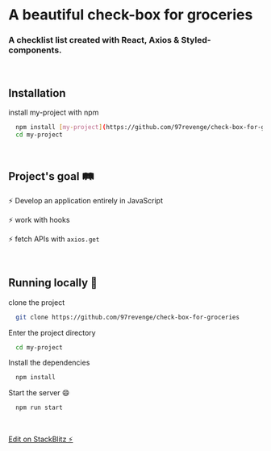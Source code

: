 
# A beautiful check-box for groceries

### A checklist list created with React, Axios & Styled-components. 
<br>

<!-- 
## Screenshots

![App Screenshot](https://via.placeholder.com/468x300?text=App+Screenshot+Here) -->


## Installation


install my-project with npm

```bash
  npm install [my-project](https://github.com/97revenge/check-box-for-groceries)
  cd my-project
```
    



<br>


## Project's goal 🛤

⚡️ Develop an application entirely in JavaScript

⚡️ work with hooks

⚡️ fetch APIs with  `axios.get`








<br>

## Running locally 💫

clone the project

```bash
  git clone https://github.com/97revenge/check-box-for-groceries
```

Enter the project directory

```bash
  cd my-project
```

Install the dependencies 

```bash
  npm install
```

Start the server 😄

```bash
  npm run start
```









<!-- 
## Demonstração

Insira um gif ou um link de alguma demonstração -->

<br>





[Edit on StackBlitz ⚡️](https://stackblitz.com/edit/react-b85ues)

